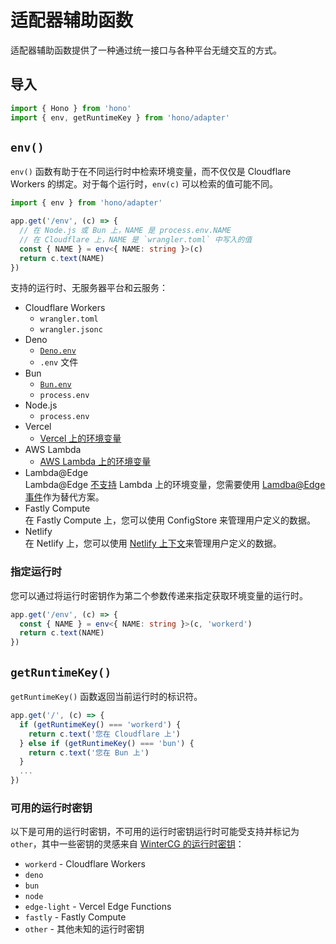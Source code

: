 # 适配器辅助函数

适配器辅助函数提供了一种通过统一接口与各种平台无缝交互的方式。

## 导入

```ts
import { Hono } from 'hono'
import { env, getRuntimeKey } from 'hono/adapter'
```

## `env()`

`env()` 函数有助于在不同运行时中检索环境变量，而不仅仅是 Cloudflare Workers 的绑定。对于每个运行时，`env(c)` 可以检索的值可能不同。

```ts
import { env } from 'hono/adapter'

app.get('/env', (c) => {
  // 在 Node.js 或 Bun 上，NAME 是 process.env.NAME
  // 在 Cloudflare 上，NAME 是 `wrangler.toml` 中写入的值
  const { NAME } = env<{ NAME: string }>(c)
  return c.text(NAME)
})
```

支持的运行时、无服务器平台和云服务：

- Cloudflare Workers
  - `wrangler.toml`
  - `wrangler.jsonc`
- Deno
  - [`Deno.env`](https://docs.deno.com/runtime/manual/basics/env_variables)
  - `.env` 文件
- Bun
  - [`Bun.env`](https://bun.com/guides/runtime/set-env)
  - `process.env`
- Node.js
  - `process.env`
- Vercel
  - [Vercel 上的环境变量](https://vercel.com/docs/projects/environment-variables)
- AWS Lambda
  - [AWS Lambda 上的环境变量](https://docs.aws.amazon.com/lambda/latest/dg/samples-blank.html#samples-blank-architecture)
- Lambda@Edge\
  Lambda@Edge [不支持](https://docs.aws.amazon.com/AmazonCloudFront/latest/DeveloperGuide/add-origin-custom-headers.html) Lambda 上的环境变量，您需要使用 [Lamdba@Edge 事件](https://docs.aws.amazon.com/AmazonCloudFront/latest/DeveloperGuide/lambda-event-structure.html)作为替代方案。
- Fastly Compute\
  在 Fastly Compute 上，您可以使用 ConfigStore 来管理用户定义的数据。
- Netlify\
  在 Netlify 上，您可以使用 [Netlify 上下文](https://docs.netlify.com/site-deploys/overview/#deploy-contexts)来管理用户定义的数据。

### 指定运行时

您可以通过将运行时密钥作为第二个参数传递来指定获取环境变量的运行时。

```ts
app.get('/env', (c) => {
  const { NAME } = env<{ NAME: string }>(c, 'workerd')
  return c.text(NAME)
})
```

## `getRuntimeKey()`

`getRuntimeKey()` 函数返回当前运行时的标识符。

```ts
app.get('/', (c) => {
  if (getRuntimeKey() === 'workerd') {
    return c.text('您在 Cloudflare 上')
  } else if (getRuntimeKey() === 'bun') {
    return c.text('您在 Bun 上')
  }
  ...
})
```

### 可用的运行时密钥

以下是可用的运行时密钥，不可用的运行时密钥运行时可能受支持并标记为 `other`，其中一些密钥的灵感来自 [WinterCG 的运行时密钥](https://runtime-keys.proposal.wintercg.org/)：

- `workerd` - Cloudflare Workers
- `deno`
- `bun`
- `node`
- `edge-light` - Vercel Edge Functions
- `fastly` - Fastly Compute
- `other` - 其他未知的运行时密钥

